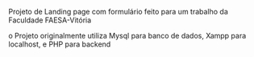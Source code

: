 Projeto de Landing page com formulário feito para um trabalho da Faculdade FAESA-Vitória

o Projeto originalmente utiliza Mysql para banco de dados, Xampp para localhost, e PHP para backend 